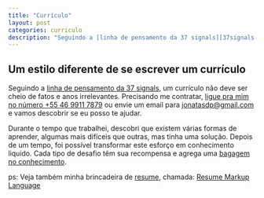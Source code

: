```yaml
---
title: "Currículo"
layout: post
categories: curriculo
description: "Seguindo a [linha de pensamento da 37 signals][37signals-post], um currículo não deve ser cheio de fatos e anos irrelevantes. Precisando me contratar, [ligue..."
---
```

## Um estilo diferente de se escrever um currículo

Seguindo a [linha de pensamento da 37 signals][37signals-post], um currículo não deve ser cheio de fatos e anos irrelevantes. Precisando me contratar, [ligue pra mim no número +55 46 9911 7879][cel] ou envie um email para <jonatasdp@gmail.com> e vamos descobrir se eu posso te ajudar.

Durante o tempo que trabalhei, descobri que existem várias formas de aprender, algumas mais difíceis que outras, mas tinha uma solução. Depois de um tempo, foi possível transformar este esforço em conhecimento liquido. Cada tipo de desafio têm sua recompensa e agrega uma [bagagem no conhecimento][portfolio].


ps: Veja também minha brincadeira de [resume][rml], chamada: [Resume Markup Language][rml]


[37signals-post]: http://37signals.com/svn/posts/1748-forget-the-resume-kill-on-the-cover-letter "este é um texto da signal vs noises"
[portfolio]: /portfolio.html "veja o meu portfólio"
[rml]: /rml-resume-markup-language.html "veja minhas chaves e valores"

[cel]: tel:5599117879

